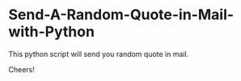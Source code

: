# Send-A-Random-Quote-in-Mail-with-Python
This python script will send you random quote in mail. 

Cheers!

